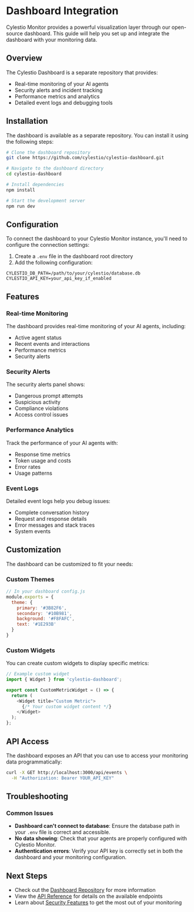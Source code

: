 # Dashboard Integration

Cylestio Monitor provides a powerful visualization layer through our open-source dashboard. This guide will help you set up and integrate the dashboard with your monitoring data.

## Overview

The Cylestio Dashboard is a separate repository that provides:

- Real-time monitoring of your AI agents
- Security alerts and incident tracking
- Performance metrics and analytics
- Detailed event logs and debugging tools

## Installation

The dashboard is available as a separate repository. You can install it using the following steps:

```bash
# Clone the dashboard repository
git clone https://github.com/cylestio/cylestio-dashboard.git

# Navigate to the dashboard directory
cd cylestio-dashboard

# Install dependencies
npm install

# Start the development server
npm run dev
```

## Configuration

To connect the dashboard to your Cylestio Monitor instance, you'll need to configure the connection settings:

1. Create a `.env` file in the dashboard root directory
2. Add the following configuration:

```
CYLESTIO_DB_PATH=/path/to/your/cylestio/database.db
CYLESTIO_API_KEY=your_api_key_if_enabled
```

## Features

### Real-time Monitoring

The dashboard provides real-time monitoring of your AI agents, including:

- Active agent status
- Recent events and interactions
- Performance metrics
- Security alerts

### Security Alerts

The security alerts panel shows:

- Dangerous prompt attempts
- Suspicious activity
- Compliance violations
- Access control issues

### Performance Analytics

Track the performance of your AI agents with:

- Response time metrics
- Token usage and costs
- Error rates
- Usage patterns

### Event Logs

Detailed event logs help you debug issues:

- Complete conversation history
- Request and response details
- Error messages and stack traces
- System events

## Customization

The dashboard can be customized to fit your needs:

### Custom Themes

```javascript
// In your dashboard config.js
module.exports = {
  theme: {
    primary: '#3B82F6',
    secondary: '#10B981',
    background: '#F8FAFC',
    text: '#1E293B'
  }
}
```

### Custom Widgets

You can create custom widgets to display specific metrics:

```javascript
// Example custom widget
import { Widget } from 'cylestio-dashboard';

export const CustomMetricWidget = () => {
  return (
    <Widget title="Custom Metric">
      {/* Your custom widget content */}
    </Widget>
  );
};
```

## API Access

The dashboard exposes an API that you can use to access your monitoring data programmatically:

```bash
curl -X GET http://localhost:3000/api/events \
  -H "Authorization: Bearer YOUR_API_KEY"
```

## Troubleshooting

### Common Issues

- **Dashboard can't connect to database**: Ensure the database path in your `.env` file is correct and accessible.
- **No data showing**: Check that your agents are properly configured with Cylestio Monitor.
- **Authentication errors**: Verify your API key is correctly set in both the dashboard and your monitoring configuration.

## Next Steps

- Check out the [Dashboard Repository](https://github.com/cylestio/cylestio-dashboard) for more information
- View the [API Reference](../sdk-reference/overview.md) for details on the available endpoints
- Learn about [Security Features](security-features.md) to get the most out of your monitoring 